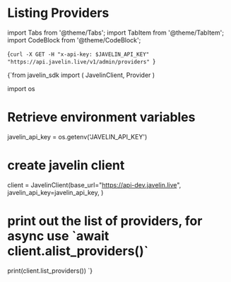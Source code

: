 # Listing Providers
import Tabs from '@theme/Tabs';
import TabItem from '@theme/TabItem';
import CodeBlock from '@theme/CodeBlock';

<Tabs>
<TabItem value="shell" label="Using the API:">

<CodeBlock
  language="python">
  {`curl -X GET -H "x-api-key: $JAVELIN_API_KEY" "https://api.javelin.live/v1/admin/providers"
`}
</CodeBlock>

</TabItem>

<TabItem value="py" label="In Python:">

<CodeBlock
  language="python"
  title="Javelin List Providers Example"
  showLineNumbers>
  {`from javelin_sdk import (
    JavelinClient,
    Provider
)

import os

# Retrieve environment variables
javelin_api_key = os.getenv('JAVELIN_API_KEY')

# create javelin client
client = JavelinClient(base_url="https://api-dev.javelin.live",
                       javelin_api_key=javelin_api_key,
) 

# print out the list of providers, for async use \`await client.alist_providers()\`
print(client.list_providers())
`}
</CodeBlock>

</TabItem>

</Tabs>
